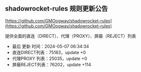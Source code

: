 ## shadowrocket-rules 规则更新公告

[https://github.com/GMOogway/shadowrocket-rules](https://github.com/GMOogway/shadowrocket-rules)

提供全面的直连（DIRECT）、代理（PROXY）、屏蔽（REJECT）列表
- 最后 更新 时间：2024-05-07 06:34:34
- 直连DIRECT列表：75183，update +0
- 代理PROXY 列表：25035，update +0
- 屏蔽REJECT列表：76202，update +114